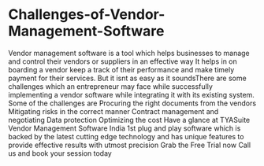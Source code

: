 # Challenges-of-Vendor-Management-Software
Vendor management software is a tool which helps businesses to manage and control their vendors or suppliers in an effective way It helps in on boarding a vendor keep a track of their performance and make timely payment for their services. But it isnt as easy as it soundsThere are some challenges which an entrepreneur may face while successfully implementing a vendor software while integrating it with its existing system. Some of the challenges are Procuring the right documents from the vendors Mitigating risks in the correct manner Contract management and negotiating Data protection Optimizing the cost Have a glance at TYASuite Vendor Management Software India 1st plug and play software which is backed by the latest cutting edge technology and has unique features to provide effective results with utmost precision Grab the Free Trial now Call us and book your session today
